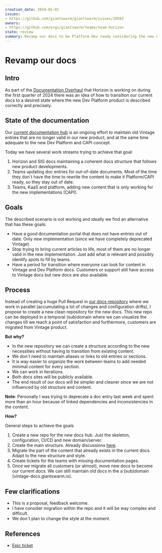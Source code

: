 ```yaml
---
creation_date: 2024-02-01
issues:
- https://github.com/giantswarm/giantswarm/issues/29503
owners:
- https://github.com/orgs/giantswarm/teams/team-horizon
state: review
summary: Revamp our docs to be Platform Dev ready considering the new Cluster API (CAPI) architecture. Instead of modifying existing docs content find a way to create a new site from a clean plate and avoid stale content.
---
```


# Revamp our docs

## Intro

As part of the [Documentation Overhaul](https://github.com/giantswarm/giantswarm/issues/29503) that Horizon is working on during the first quarter of 2024 there was an idea of how to transition our current docs to a desired state where the new Dev Platform product is described correctly and precisely.

## State of the documentation

Our [current documentation hub](https://docs.giantswarm.io) is an ongoing effort to maintain old Vintage entries that are no longer valid in our new product, and at the same time adequate to the new Dev Platform and CAPI concept. 

Today we have several work streams trying to achieve that goal:

1) Horizon and SIG docs maintaining a coherent docs structure that follows new product developments.
2) Teams updating doc entries for out-of-date documents. Most of the time they don`t have the time to rewrite the content to make it Platform/CAPI ready, so they stay out of date.
3) Teams, KaaS and platform, adding new content that is only working for the new implementations (CAPI).

## Goals

The described scenario is not working and ideally we find an alternative that has these goals:

- Have a good documentation portal that does not have entries out of date. Only new implementation (since we have completely deprecated Vintage).
- Stop trying to bring current articles to life, most of them are no longer valid in the new implementation. Just add what is relevant and possibly identify spots to fill by teams.
- Have a period for transition where everyone can look for content in Vintage and Dev Platform docs. Customers or support still have access to Vintage docs but new docs are also available.

## Process

Instead of creating a huge Pull Request in [our docs repository](https://github.com/giantswarm/docs) where we work in parallel (accumulating a lot of changes and configuration drifts), I propose to create a new clean repository for the new docs. This new repo can be deployed in a temporal (sub)domain where we can visualize the changes till we reach a point of satisfaction and furthermore, customers are migrated from Vintage product.

**But why?**

- In the new repository we can create a structure according to the new necessities without having to transition from existing content.
- We don`t need to maintain aliases or links to old entries or sections.
- It is way easier to organize the work between teams to add needed minimal content for every section.
- We can work in iterations.
- Both docs sites will be publicly available.
- The end result of our docs will be simpler and cleaner since we are not influenced by old structure and content.

__Note__: Personally I was trying to deprecate a doc entry last week and spent more than an hour because of linked dependencies and inconsistencies in the content.

**How?**

General steps to achieve the goals

1) Create a new repo for the new docs hub. Just the skeleton, configuration, CI/CD and new domain/server.
2) Create the main structure. Already discussions [here](https://miro.com/app/board/uXjVO2Dh15w=/).
3) Migrate the part of the content that already exists in the current docs. Adapt to the new structure and style.
4) Create tickets for the teams with missing documentation pages.
5) Once we migrate all customers (or almost), move new docs to become our current docs. We can still maintain old docs in the a (sub)domain (vintage-docs.giantswarm.io).

## Few clarifications

- This is a proposal, feedback welcome.
- I have consider migration within the repo and it will be way complex and difficult.
- We don`t plan to change the style at the moment.

## References

- [Epic ticket](https://github.com/giantswarm/giantswarm/issues/29503)
